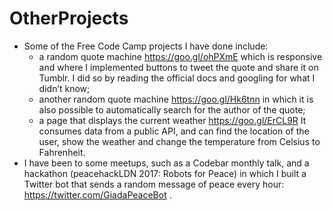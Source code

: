 # OtherProjects

* Some of the Free Code Camp projects I have done include:
  * a random quote machine https://goo.gl/ohPXmE which is responsive and where I implemented buttons to tweet the quote and share it on Tumblr. I did so by reading the official docs and googling for what I didn’t know;
  * another random quote machine https://goo.gl/Hk6tnn in which it is also possible to automatically search for the author of the quote;
  * a page that displays the current weather https://goo.gl/ErCL9R It consumes data from a public API, and can find the location of the user, show the weather and change the temperature from Celsius to Fahrenheit.
* I have been to some meetups, such as a Codebar monthly talk, and a hackathon (peacehackLDN 2017: Robots for Peace) in which I built a Twitter bot that sends a random message of peace every hour: https://twitter.com/GiadaPeaceBot .
